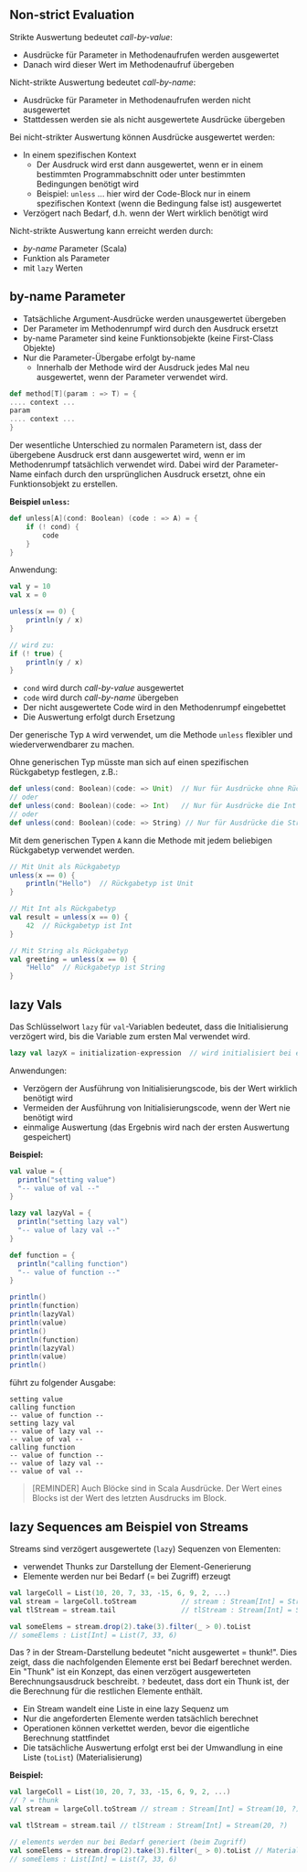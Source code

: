 ## Non-strict Evaluation
Strikte Auswertung bedeutet *call-by-value*:
- Ausdrücke für Parameter in Methodenaufrufen werden ausgewertet
- Danach wird dieser Wert im Methodenaufruf übergeben


Nicht-strikte Auswertung bedeutet *call-by-name*:
- Ausdrücke für Parameter in Methodenaufrufen werden nicht ausgewertet
- Stattdessen werden sie als nicht ausgewertete Ausdrücke übergeben


Bei nicht-strikter Auswertung können Ausdrücke ausgewertet werden:
- In einem spezifischen Kontext
  - Der Ausdruck wird erst dann ausgewertet, wenn er in einem bestimmten Programmabschnitt oder unter bestimmten Bedingungen benötigt wird
  - Beispiel: `unless` ... hier wird der Code-Block nur in einem spezifischen Kontext (wenn die Bedingung false ist) ausgewertet
- Verzögert nach Bedarf, d.h. wenn der Wert wirklich benötigt wird

Nicht-strikte Auswertung kann erreicht werden durch:
- *by-name* Parameter (Scala)
- Funktion als Parameter
- mit `lazy` Werten

## by-name Parameter
- Tatsächliche Argument-Ausdrücke werden unausgewertet übergeben
- Der Parameter im Methodenrumpf wird durch den Ausdruck ersetzt
- by-name Parameter sind keine Funktionsobjekte (keine First-Class Objekte)
- Nur die Parameter-Übergabe erfolgt by-name
  - Innerhalb der Methode wird der Ausdruck jedes Mal neu ausgewertet, wenn der Parameter verwendet wird. 
```scala
def method[T](param : => T) = {
.... context ...
param
.... context ...
}
```

Der wesentliche Unterschied zu normalen Parametern ist, dass der übergebene Ausdruck erst dann ausgewertet wird, wenn er im Methodenrumpf tatsächlich verwendet wird. Dabei wird der Parameter-Name einfach durch den ursprünglichen Ausdruck ersetzt, ohne ein Funktionsobjekt zu erstellen.

**Beispiel `unless`:**
```scala
def unless[A](cond: Boolean) (code : => A) = {
    if (! cond) {
        code
    }
}
```
Anwendung:
```scala
val y = 10
val x = 0

unless(x == 0) {
    println(y / x)
}

// wird zu:
if (! true) {
    println(y / x)
}
```
- `cond` wird durch *call-by-value* ausgewertet
- `code` wird durch *call-by-name* übergeben
- Der nicht ausgewertete Code wird in den Methodenrumpf eingebettet
- Die Auswertung erfolgt durch Ersetzung

Der generische Typ `A` wird verwendet, um die Methode `unless` flexibler und wiederverwendbarer zu machen.

Ohne generischen Typ müsste man sich auf einen spezifischen Rückgabetyp festlegen, z.B.:
```scala
def unless(cond: Boolean)(code: => Unit)  // Nur für Ausdrücke ohne Rückgabewert
// oder
def unless(cond: Boolean)(code: => Int)   // Nur für Ausdrücke die Int zurückgeben
// oder
def unless(cond: Boolean)(code: => String) // Nur für Ausdrücke die String zurückgeben
```

Mit dem generischen Typen `A` kann die Methode mit jedem beliebigen Rückgabetyp verwendet werden.
```scala
// Mit Unit als Rückgabetyp
unless(x == 0) {
    println("Hello")  // Rückgabetyp ist Unit
}

// Mit Int als Rückgabetyp
val result = unless(x == 0) {
    42  // Rückgabetyp ist Int
}

// Mit String als Rückgabetyp
val greeting = unless(x == 0) {
    "Hello"  // Rückgabetyp ist String
}
```

## lazy Vals
Das Schlüsselwort `lazy` für `val`-Variablen bedeutet, dass die Initialisierung verzögert wird, bis die Variable zum ersten Mal verwendet wird.
```scala
lazy val lazyX = initialization-expression  // wird initialisiert bei erstem Zugriff
```
Anwendungen:
- Verzögern der Ausführung von Initialisierungscode, bis der Wert wirklich benötigt wird
- Vermeiden der Ausführung von Initialisierungscode, wenn der Wert nie benötigt wird
- einmalige Auswertung (das Ergebnis wird nach der ersten Auswertung gespeichert)

**Beispiel:**
```scala
val value = {
  println("setting value")
  "-- value of val --"
}

lazy val lazyVal = {
  println("setting lazy val")
  "-- value of lazy val --"
}

def function = {
  println("calling function")
  "-- value of function --"
}

println()
println(function)
println(lazyVal)
println(value)
println()
println(function)
println(lazyVal)
println(value)
println()
```

führt zu folgender Ausgabe:
```
setting value
calling function
-- value of function --
setting lazy val
-- value of lazy val --
-- value of val --
calling function
-- value of function --
-- value of lazy val --
-- value of val --
```

> [REMINDER] Auch Blöcke sind in Scala Ausdrücke. Der Wert eines Blocks ist der Wert des letzten Ausdrucks im Block.

## lazy Sequences am Beispiel von Streams

Streams sind verzögert ausgewertete (`lazy`) Sequenzen von Elementen:
- verwendet Thunks zur Darstellung der Element-Generierung
- Elemente werden nur bei Bedarf (= bei Zugriff) erzeugt

```scala
val largeColl = List(10, 20, 7, 33, -15, 6, 9, 2, ...)
val stream = largeColl.toStream           // stream : Stream[Int] = Stream(10, ?)
val tlStream = stream.tail                // tlStream : Stream[Int] = Stream(20, ?)

val someElems = stream.drop(2).take(3).filter(_ > 0).toList 
// someElems : List[Int] = List(7, 33, 6)
```

Das ? in der Stream-Darstellung bedeutet "nicht ausgewertet = thunk!". Dies zeigt, dass die nachfolgenden Elemente erst bei Bedarf berechnet werden. Ein "Thunk" ist ein Konzept, das einen verzögert ausgewerteten Berechnungsausdruck beschreibt. `?` bedeutet, dass dort ein Thunk ist, der die Berechnung für die restlichen Elemente enthält.

- Ein Stream wandelt eine Liste in eine lazy Sequenz um
- Nur die angeforderten Elemente werden tatsächlich berechnet
- Operationen können verkettet werden, bevor die eigentliche Berechnung stattfindet
- Die tatsächliche Auswertung erfolgt erst bei der Umwandlung in eine Liste (`toList`) (Materialisierung)

**Beispiel:**

```scala
val largeColl = List(10, 20, 7, 33, -15, 6, 9, 2, ...)
// ? = thunk
val stream = largeColl.toStream // stream : Stream[Int] = Stream(10, ?)

val tlStream = stream.tail // tlStream : Stream[Int] = Stream(20, ?)

// elements werden nur bei Bedarf generiert (beim Zugriff)
val someElems = stream.drop(2).take(3).filter(_ > 0).toList // Materialisierung durch .toList
// someElems : List[Int] = List(7, 33, 6)
```
